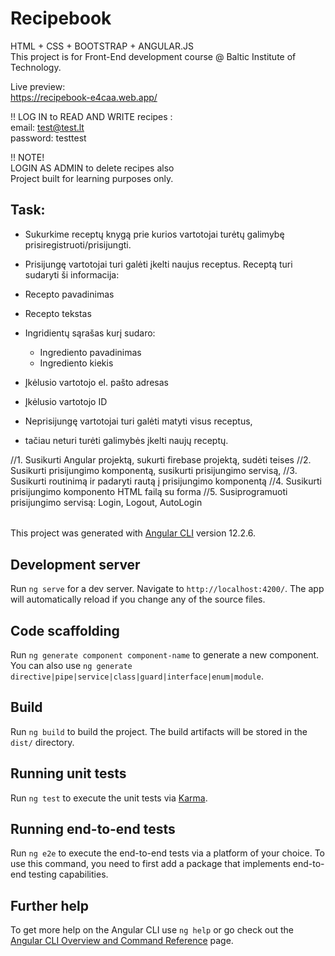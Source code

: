 # Recipebook

HTML + CSS + BOOTSTRAP + ANGULAR.JS  <br>
This project is for Front-End development course @ Baltic Institute of Technology.<br>

Live preview:<br>
https://recipebook-e4caa.web.app/<br>

!! LOG IN to READ AND WRITE recipes :<br>
email: test@test.lt<br>
password: testtest<br>



!! NOTE!<br>
LOGIN AS ADMIN to delete recipes also<br>
Project built for learning purposes only.<br>




## Task:

+ Sukurkime receptų knygą prie kurios vartotojai turėtų galimybę prisiregistruoti/prisijungti. 
+ Prisijungę vartotojai turi galėti įkelti naujus receptus. Receptą turi sudaryti ši informacija:



+ Recepto pavadinimas
+ Recepto tekstas
+ Ingridientų sąrašas kurį sudaro:
    + Ingrediento pavadinimas
    + Ingrediento kiekis
+ Įkėlusio vartotojo el. pašto adresas
+ Įkėlusio vartotojo ID



+ Neprisijungę vartotojai turi galėti matyti visus receptus, 
+ tačiau neturi turėti galimybės įkelti naujų receptų.



//1. Susikurti Angular projektą, sukurti firebase projektą, sudėti teises
//2. Susikurti prisijungimo komponentą, susikurti prisijungimo servisą,
//3. Susikurti routinimą ir padaryti rautą į prisijungimo komponentą
//4. Susikurti prisijungimo komponento HTML failą su forma
//5. Susiprogramuoti prisijungimo servisą: Login, Logout, AutoLogin





######

This project was generated with [Angular CLI](https://github.com/angular/angular-cli) version 12.2.6.

## Development server

Run `ng serve` for a dev server. Navigate to `http://localhost:4200/`. The app will automatically reload if you change any of the source files.

## Code scaffolding

Run `ng generate component component-name` to generate a new component. You can also use `ng generate directive|pipe|service|class|guard|interface|enum|module`.

## Build

Run `ng build` to build the project. The build artifacts will be stored in the `dist/` directory.

## Running unit tests

Run `ng test` to execute the unit tests via [Karma](https://karma-runner.github.io).

## Running end-to-end tests

Run `ng e2e` to execute the end-to-end tests via a platform of your choice. To use this command, you need to first add a package that implements end-to-end testing capabilities.

## Further help

To get more help on the Angular CLI use `ng help` or go check out the [Angular CLI Overview and Command Reference](https://angular.io/cli) page.
